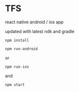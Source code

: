 # TFS
react native android / ios app

updated with latest ndk and gradle

`npm install`

`npm run-android`

or 

`npm run-ios`

and 

`npm start`


